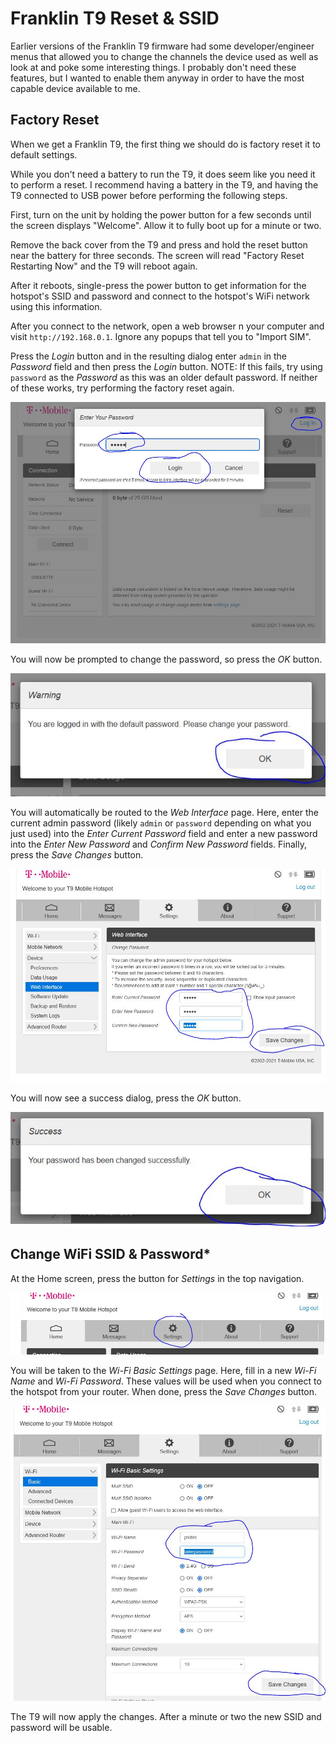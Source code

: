 # Franklin T9 Reset & SSID

Earlier versions of the Franklin T9 firmware had some developer/engineer menus that allowed you to change the channels the device used as well as look at and poke some interesting things. I probably don't need these features, but I wanted to enable them anyway in order to have the most capable device available to me.

## Factory Reset

When we get a Franklin T9, the first thing we should do is factory reset it to default settings. 

While you don't need a battery to run the T9, it does seem like you need it to perform a reset. I recommend  having a battery in the T9, and having the T9 connected to USB power before performing the following steps.

First, turn on the unit by holding the power button for a few seconds until the screen displays "Welcome". Allow it to fully boot up for a minute or two.

Remove the back cover from the T9 and press and hold the reset button near the battery for three seconds. The screen will read "Factory Reset Restarting Now" and the T9 will reboot again.

After it reboots, single-press the power button to get information for the hotspot's SSID and password and connect to the hotspot's WiFi network using this information.

After you connect to the network, open a web browser n your computer and visit `http://192.168.0.1`. Ignore any popups that tell you to "Import SIM".

Press the *Login* button and in the resulting dialog enter `admin` in the *Password* field and then press the *Login* button. NOTE: If this fails, try using `password` as the *Password* as this was an older default password. If neither of these works, try performing the factory reset again.

![login](0-franklin-t9-factory-reset-and-ssid/0-franklin-t9-factory-reset-and-ssid-01.jpg)

You will now be prompted to change the password, so press the *OK* button.

![warning](0-franklin-t9-factory-reset-and-ssid/0-franklin-t9-factory-reset-and-ssid-02.jpg)

You will automatically be routed to the *Web Interface* page. Here, enter the current admin password (likely `admin` or `password` depending on what you just used) into the *Enter Current Password* field and enter a new password into the *Enter New Password* and *Confirm New Password* fields. Finally, press the *Save Changes* button.

![change password](0-franklin-t9-factory-reset-and-ssid/0-franklin-t9-factory-reset-and-ssid-03.jpg)

You will now see a success dialog, press the *OK* button.

![success](0-franklin-t9-factory-reset-and-ssid/0-franklin-t9-factory-reset-and-ssid-04.jpg)

## Change WiFi SSID & Password*

At the Home screen, press the button for *Settings* in the top navigation.

![settings](0-franklin-t9-factory-reset-and-ssid/0-franklin-t9-factory-reset-and-ssid-05.jpg)

You will be taken to the *Wi-Fi Basic Settings* page. Here, fill in a new *Wi-Fi Name* and *Wi-Fi Password*. These values will be used when you connect to the hotspot from your router. When done, press the *Save Changes* button.

![wi-fi basic settings](0-franklin-t9-factory-reset-and-ssid/0-franklin-t9-factory-reset-and-ssid-06.jpg)

The T9 will now apply the changes. After a minute or two the new SSID and password will be usable.